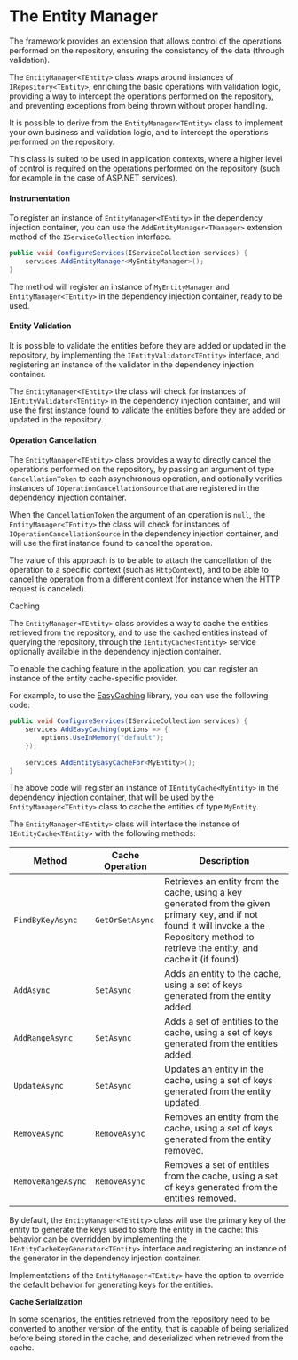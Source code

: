 # The Entity Manager

The framework provides an extension that allows control of the operations performed on the repository, ensuring the consistency of the data (through validation).

The `EntityManager<TEntity>` class wraps around instances of `IRepository<TEntity>`, enriching the basic operations with validation logic, providing a way to intercept the operations performed on the repository, and preventing exceptions from being thrown without proper handling.

It is possible to derive from the `EntityManager<TEntity>` class to implement your own business and validation logic, and to intercept the operations performed on the repository.

This class is suited to be used in application contexts, where a higher level of control is required on the operations performed on the repository (such for example in the case of ASP.NET services).

#### Instrumentation

To register an instance of `EntityManager<TEntity>` in the dependency injection container, you can use the `AddEntityManager<TManager>` extension method of the `IServiceCollection` interface.

```csharp
public void ConfigureServices(IServiceCollection services) {
    services.AddEntityManager<MyEntityManager>();
}
```

The method will register an instance of `MyEntityManager` and `EntityManager<TEntity>` in the dependency injection container, ready to be used.

#### Entity Validation

It is possible to validate the entities before they are added or updated in the repository, by implementing the `IEntityValidator<TEntity>` interface, and registering an instance of the validator in the dependency injection container.

The `EntityManager<TEntity>` the class will check for instances of `IEntityValidator<TEntity>` in the dependency injection container, and will use the first instance found to validate the entities before they are added or updated in the repository.

#### Operation Cancellation

The `EntityManager<TEntity>` class provides a way to directly cancel the operations performed on the repository, by passing an argument of type `CancellationToken` to each asynchronous operation, and optionally verifies instances of `IOperationCancellationSource` that are registered in the dependency injection container.

When the `CancellationToken` the argument of an operation is `null`, the `EntityManager<TEntity>` the class will check for instances of `IOperationCancellationSource` in the dependency injection container, and will use the first instance found to cancel the operation.

The value of this approach is to be able to attach the cancellation of the operation to a specific context (such as `HttpContext`), and to be able to cancel the operation from a different context (for instance when the HTTP request is canceled).

Caching

The `EntityManager<TEntity>` class provides a way to cache the entities retrieved from the repository, and to use the cached entities instead of querying the repository, through the `IEntityCache<TEntity>` service optionally available in the dependency injection container.

To enable the caching feature in the application, you can register an instance of the entity cache-specific provider.

For example, to use the [EasyCaching](https://easycaching.readthedocs.io/en/latest/) library, you can use the following code:

```csharp
public void ConfigureServices(IServiceCollection services) {
	services.AddEasyCaching(options => {
		options.UseInMemory("default");
	});
	
	services.AddEntityEasyCacheFor<MyEntity>();
}
```

The above code will register an instance of `IEntityCache<MyEntity>` in the dependency injection container, that will be used by the `EntityManager<TEntity>` class to cache the entities of type `MyEntity`.

The `EntityManager<TEntity>` class will interface the instance of `IEntityCache<TEntity>` with the following methods:

| Method             | Cache Operation | Description                                                                                                                                                                                   |
| ------------------ | --------------- | --------------------------------------------------------------------------------------------------------------------------------------------------------------------------------------------- |
| `FindByKeyAsync`   | `GetOrSetAsync` | Retrieves an entity from the cache, using a key generated from the given primary key, and if not found it will invoke a the Repository method to retrieve the entity, and cache it (if found) |
| `AddAsync`         | `SetAsync`      | Adds an entity to the cache, using a set of keys generated from the entity added.                                                                                                             |
| `AddRangeAsync`    | `SetAsync`      | Adds a set of entities to the cache, using a set of keys generated from the entities added.                                                                                                   |
| `UpdateAsync`      | `SetAsync`      | Updates an entity in the cache, using a set of keys generated from the entity updated.                                                                                                        |
| `RemoveAsync`      | `RemoveAsync`   | Removes an entity from the cache, using a set of keys generated from the entity removed.                                                                                                      |
| `RemoveRangeAsync` | `RemoveAsync`   | Removes a set of entities from the cache, using a set of keys generated from the entities removed.                                                                                            |

By default, the `EntityManager<TEntity>` class will use the primary key of the entity to generate the keys used to store the entity in the cache: this behavior can be overridden by implementing the `IEntityCacheKeyGenerator<TEntity>` interface and registering an instance of the generator in the dependency injection container.

Implementations of the `EntityManager<TEntity>` have the option to override the default behavior for generating keys for the entities.

**Cache Serialization**

In some scenarios, the entities retrieved from the repository need to be converted to another version of the entity, that is capable of being serialized before being stored in the cache, and deserialized when retrieved from the cache.
